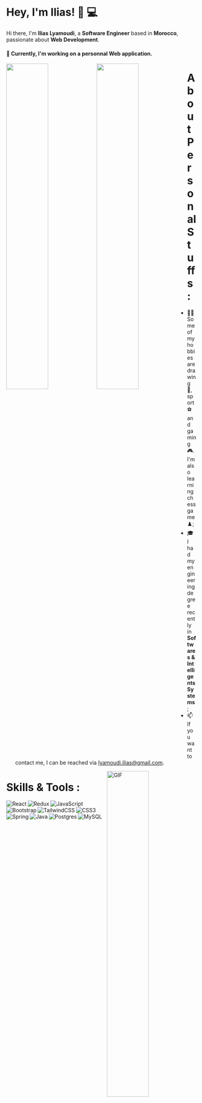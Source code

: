 # Hey, I'm Ilias! 👋 💻

Hi there, I'm **Ilias Lyamoudi**, a **Software Engineer** based in **Morocco**, passionate about **Web Development**.

#### 🔭  Currently, I'm working on a personnal Web application. 

<img align="left" width="47%" src="https://github-readme-stats.vercel.app/api?username=Lyam0udi&show_icons=true&theme=transparent" />

<img align="left" width="47%" src="https://github-readme-stats.vercel.app/api/top-langs/?username=Lyam0udi&layout=compact" />

<div class="row">
  <p>
    <h1>About Personal Stuffs : </h1>

  - 🧑🏻 Some of my hobbies are drawing 🎨, sport ⚽ and gaming 🎮. I'm also learning chess game ♟️;
  - 🎓 I had my engineering degree recently in **Softwares & Intelligents Systems**;
  - 📫 If you want to contact me, I can be reached via [lyamoudi.ilias@gmail.com](mailto:lyamoudi.ilias@gmail.com).
  </p>
    <img align="right" alt="GIF" src="https://media1.giphy.com/media/qgQUggAC3Pfv687qPC/giphy.gif?*cid=ecf05e47qs4vghgnwjau89yasub1f8edpnlxuepoq8zyqft4&rid=giphy.gif&ct=g"  width="47%"/>
</div>

<p>
<h1>Skills & Tools : </h1>
</p>

<div class="row">
  <img align="left" alt="React" src="https://img.shields.io/badge/react-%2320232a.svg?style=for-the-badge&logo=react&logoColor=%2361DAFB" />

  <img align="left" alt="Redux" src="https://img.shields.io/badge/redux-%23593d88.svg?style=for-the-badge&logo=redux&logoColor=white" />

  <img align="left" alt="JavaScript" src="https://img.shields.io/badge/javascript-%23323330.svg?style=for-the-badge&logo=javascript&logoColor=%23F7DF1E" />

  <img align="left" alt="Bootstrap" src="https://img.shields.io/badge/bootstrap-%23563D7C.svg?style=for-the-badge&logo=bootstrap&logoColor=white" />

  <img align="left" alt="TailwindCSS" src="https://img.shields.io/badge/tailwindcss-%2338B2AC.svg?style=for-the-badge&logo=tailwind-css&logoColor=white" />

  <img align="left" alt="CSS3" src="https://img.shields.io/badge/css3-%231572B6.svg?style=for-the-badge&logo=css3&logoColor=white" />

  <img align="left" alt="Spring" src="https://img.shields.io/badge/spring-%236DB33F.svg?style=for-the-badge&logo=spring&logoColor=white" />

  <img align="left" alt="Java" src="https://img.shields.io/badge/java-%23ED8B00.svg?style=for-the-badge&logo=java&logoColor=white" />

  <img align="left" alt="Postgres" src="https://img.shields.io/badge/postgres-%23316192.svg?style=for-the-badge&logo=postgresql&logoColor=white" />

  <img align="left" alt="MySQL" src="https://img.shields.io/badge/mysql-%2300f.svg?style=for-the-badge&logo=mysql&logoColor=white" />
</div>

